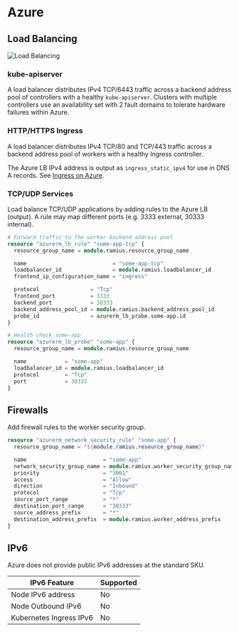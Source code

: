 # Azure

## Load Balancing

![Load Balancing](/img/typhoon-azure-load-balancing.png)

### kube-apiserver

A load balancer distributes IPv4 TCP/6443 traffic across a backend address pool of controllers with a healthy `kube-apiserver`. Clusters with multiple controllers use an availability set with 2 fault domains to tolerate hardware failures within Azure.

### HTTP/HTTPS Ingress

A load balancer distributes IPv4 TCP/80 and TCP/443 traffic across a backend address pool of workers with a healthy Ingress controller.

The Azure LB IPv4 address is output as `ingress_static_ipv4` for use in DNS A records. See [Ingress on Azure](/addons/ingress/#azure).

### TCP/UDP Services

Load balance TCP/UDP applications by adding rules to the Azure LB (output). A rule may map different ports (e.g. 3333 external, 30333 internal).

```tf
# Forward traffic to the worker backend address pool
resource "azurerm_lb_rule" "some-app-tcp" {
  resource_group_name = module.ramius.resource_group_name

  name                           = "some-app-tcp"
  loadbalancer_id                = module.ramius.loadbalancer_id
  frontend_ip_configuration_name = "ingress"

  protocol                = "Tcp"
  frontend_port           = 3333
  backend_port            = 30333
  backend_address_pool_id = module.ramius.backend_address_pool_id
  probe_id                = azurerm_lb_probe.some-app.id
}

# Health check some-app
resource "azurerm_lb_probe" "some-app" {
  resource_group_name = module.ramius.resource_group_name

  name            = "some-app"
  loadbalancer_id = module.ramius.loadbalancer_id
  protocol        = "Tcp"
  port            = 30333
}
```

## Firewalls

Add firewall rules to the worker security group.

```tf
resource "azurerm_network_security_rule" "some-app" {
  resource_group_name = "${module.ramius.resource_group_name}"

  name                        = "some-app"
  network_security_group_name = module.ramius.worker_security_group_name
  priority                    = "3001"
  access                      = "Allow"
  direction                   = "Inbound"
  protocol                    = "Tcp"
  source_port_range           = "*"
  destination_port_range      = "30333"
  source_address_prefix       = "*"
  destination_address_prefix  = module.ramius.worker_address_prefix
}
```

## IPv6

Azure does not provide public IPv6 addresses at the standard SKU.

| IPv6 Feature            | Supported |
|-------------------------|-----------|
| Node IPv6 address       | No        |
| Node Outbound IPv6      | No        |
| Kubernetes Ingress IPv6 | No        |
